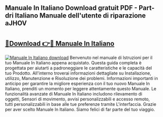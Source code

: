 ## Manuale In Italiano Download gratuit PDF - Part-dri Italiano Manuale dell'utente di riparazione aJHOV

# <h2><a href="http://dfgt3p.blite.top/?on=Manuale+In+Italiano">🔗Download 👉🔴 Manuale In Italiano</a></h2>

[![Manuale In Italiano download](https://i.imgur.com/lujVjoI.png)](http://dfgt3p.blite.top/?on=Manuale+In+Italiano)
Benvenuto nel manuale di Istruzioni per il tuo Manuale In Italiano appena acquistato. Questa guida completa è progettata per aiutarti a padroneggiare le caratteristiche e le capacità del tuo Prodotto. All'interno troverai informazioni dettagliate su Installazione, utilizzo, Manutenzione e Risoluzione dei problemi. Informazioni importanti in anticipo per garantire la migliore esperienza con il tuo nuovo Manuale In Italiano, prenditi un momento per leggere attentamente questo Manuale. Le funzionalità avanzate di Manuale In Italiano includono rilevamento di oggetti, Sensori di movimento, avvisi personalizzabili e accesso remoto, tutti personalizzabili in base alle tue preferenze tramite L'interfaccia. Grazie per aver scelto Manuale In Italiano. Siamo felici di far parte del tuo viaggio.

